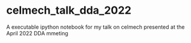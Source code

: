 # celmech_talk_dda_2022
A executable ipython notebook for my talk on celmech presented at the April 2022 DDA mmeting
